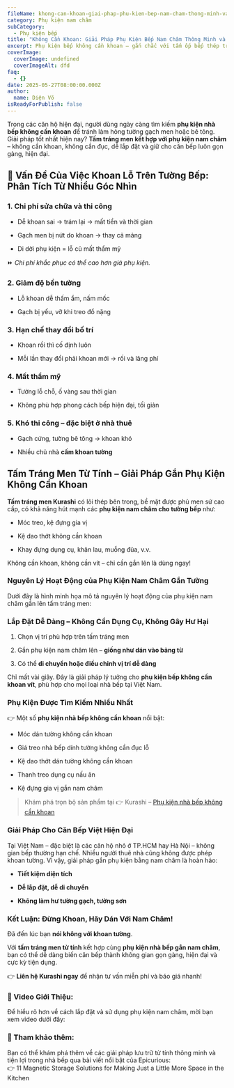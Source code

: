```yaml
---
fileName: khong-can-khoan-giai-phap-phu-kien-bep-nam-cham-thong-minh-va-tien-loi
category: Phụ kiện nam châm
subCategory:
  - Phụ kiện bếp
title: "Không Cần Khoan: Giải Pháp Phụ Kiện Bếp Nam Châm Thông Minh và Tiện Lợi"
excerpt: Phụ kiện bếp không cần khoan – gắn chắc với tấm ốp bếp thép tráng men từ tính.
coverImage:
  coverImage: undefined
  coverImageAlt: dfd
faq:
  - {}
date: 2025-05-27T08:00:00.000Z
author:
  name: Diện Võ
isReadyForPublish: false
---
```

Trong các căn hộ hiện đại, người dùng ngày càng tìm kiếm **phụ kiện nhà bếp không cần khoan** để tránh làm hỏng tường gạch men hoặc bê tông. Giải pháp tốt nhất hiện nay? **Tấm tráng men kết hợp với phụ kiện nam châm** – không cần khoan, không cần đục, dễ lắp đặt và giữ cho căn bếp luôn gọn gàng, hiện đại.

## 📌 Vấn Đề Của Việc Khoan Lỗ Trên Tường Bếp: Phân Tích Từ Nhiều Góc Nhìn

### 1\. Chi phí sửa chữa và thi công

*   Dễ khoan sai → trám lại → mất tiền và thời gian
    
*   Gạch men bị nứt do khoan → thay cả mảng
    
*   Di dời phụ kiện = lỗ cũ mất thẩm mỹ
    

⏩ _Chi phí khắc phục có thể cao hơn giá phụ kiện._

### 2\. Giảm độ bền tường

*   Lỗ khoan dễ thấm ẩm, nấm mốc
    
*   Gạch bị yếu, vỡ khi treo đồ nặng
    

### 3\. Hạn chế thay đổi bố trí

*   Khoan rồi thì cố định luôn
    
*   Mỗi lần thay đổi phải khoan mới → rối và lãng phí
    

### 4\. Mất thẩm mỹ

*   Tường lỗ chỗ, ố vàng sau thời gian
    
*   Không phù hợp phong cách bếp hiện đại, tối giản
    

### 5\. Khó thi công – đặc biệt ở nhà thuê

*   Gạch cứng, tường bê tông → khoan khó
    
*   Nhiều chủ nhà **cấm khoan tường**
    

## Tấm Tráng Men Từ Tính – Giải Pháp Gắn Phụ Kiện Không Cần Khoan

**Tấm tráng men Kurashi** có lõi thép bên trong, bề mặt được phủ men sứ cao cấp, có khả năng hút mạnh các **phụ kiện nam châm cho tường bếp** như:

*   Móc treo, kệ đựng gia vị
    
*   Kệ dao thớt không cần khoan
    
*   Khay đựng dụng cụ, khăn lau, muỗng đũa, v.v.
    

Không cần khoan, không cần vít – chỉ cần gắn lên là dùng ngay!

### Nguyên Lý Hoạt Động của Phụ Kiện Nam Châm Gắn Tường

Dưới đây là hình minh họa mô tả nguyên lý hoạt động của phụ kiện nam châm gắn lên tấm tráng men:

### Lắp Đặt Dễ Dàng – Không Cần Dụng Cụ, Không Gây Hư Hại

1.  Chọn vị trí phù hợp trên tấm tráng men
    
2.  Gắn phụ kiện nam châm lên – **giống như dán vào bảng từ**
    
3.  Có thể **di chuyển hoặc điều chỉnh vị trí dễ dàng**
    

Chỉ mất vài giây. Đây là giải pháp lý tưởng cho **phụ kiện bếp không cần khoan vít**, phù hợp cho mọi loại nhà bếp tại Việt Nam.

### Phụ Kiện Được Tìm Kiếm Nhiều Nhất

👉 Một số **phụ kiện nhà bếp không cần khoan** nổi bật:

*   Móc dán tường không cần khoan
    
*   Giá treo nhà bếp dính tường không cần đục lỗ
    
*   Kệ dao thớt dán tường không cần khoan
    
*   Thanh treo dụng cụ nấu ăn
    
*   Kệ đựng gia vị gắn nam châm
    

> Khám phá trọn bộ sản phẩm tại 👉 Kurashi – [Phụ kiện nhà bếp không cần khoan](https://www.kurashi.com.vn/san-pham/phu-kien-bep)

### Giải Pháp Cho Căn Bếp Việt Hiện Đại

Tại Việt Nam – đặc biệt là các căn hộ nhỏ ở TP.HCM hay Hà Nội – không gian bếp thường hạn chế. Nhiều người thuê nhà cũng không được phép khoan tường. Vì vậy, giải pháp gắn phụ kiện bằng nam châm là hoàn hảo:

*   **Tiết kiệm diện tích**
    
*   **Dễ lắp đặt, dễ di chuyển**
    
*   **Không làm hư tường gạch, tường sơn**
    

### Kết Luận: Đừng Khoan, Hãy Dán Với Nam Châm!

Đã đến lúc bạn **nói không với khoan tường**.

Với **tấm tráng men từ tính** kết hợp cùng **phụ kiện nhà bếp gắn nam châm**, bạn có thể dễ dàng biến căn bếp thành không gian gọn gàng, hiện đại và cực kỳ tiện dụng.

👉 **Liên hệ Kurashi ngay** để nhận tư vấn miễn phí và báo giá nhanh!

### 🎥 Video Giới Thiệu:

Để hiểu rõ hơn về cách lắp đặt và sử dụng phụ kiện nam châm, mời bạn xem video dưới đây:

### 🔗 Tham khảo thêm:

Bạn có thể khám phá thêm về các giải pháp lưu trữ từ tính thông minh và tiện lợi trong nhà bếp qua bài viết nổi bật của Epicurious:  
👉 11 Magnetic Storage Solutions for Making Just a Little More Space in the Kitchen